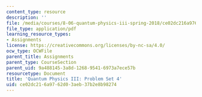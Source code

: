 ```yaml
---
content_type: resource
description: ''
file: /media/courses/8-06-quantum-physics-iii-spring-2018/ce02dc216a9762d03aeb37b2e8b98274_MIT8_06S18ps4.pdf
file_type: application/pdf
learning_resource_types:
- Assignments
license: https://creativecommons.org/licenses/by-nc-sa/4.0/
ocw_type: OCWFile
parent_title: Assignments
parent_type: CourseSection
parent_uid: 9a488145-3a8d-1268-9541-6973a7ece57b
resourcetype: Document
title: 'Quantum Physics III: Problem Set 4'
uid: ce02dc21-6a97-62d0-3aeb-37b2e8b98274
---
```

